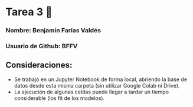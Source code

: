 ﻿# Tarea 3 :speech_balloon:

### Nombre: Benjamín Farías Valdés
### Usuario de Github: BFFV

## Consideraciones:

- Se trabajó en un Jupyter Notebook de forma local, abriendo la base de datos desde esta misma carpeta (sin utilizar Google Colab ni Drive).
- La ejecución de algunas celdas puede llegar a tardar un tiempo considerable (los fit de los modelos).